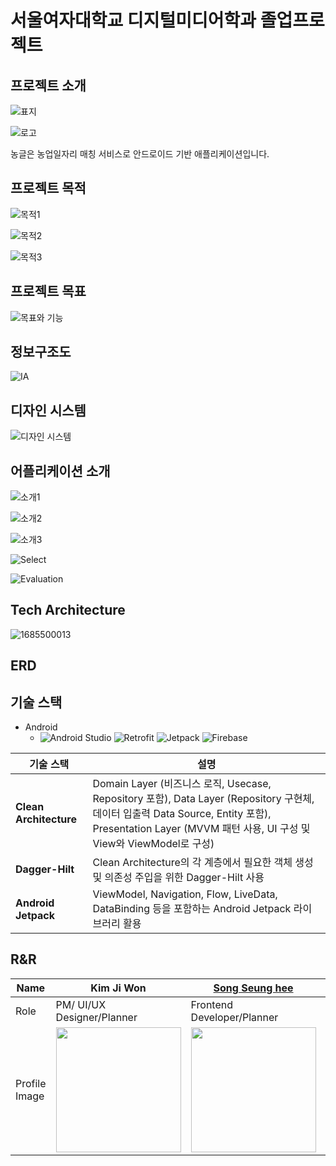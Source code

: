 # 서울여자대학교 디지털미디어학과 졸업프로젝트

## 프로젝트 소개

![표지](https://github.com/songseunghei/CapstoneProject/assets/80136506/cb4bc378-0274-40a5-bc12-555ddaac2209)


![로고](https://github.com/songseunghei/CapstoneProject/assets/80136506/3155ed09-c471-4026-8cd8-6de6f8004de6)

농글은 농업일자리 매칭 서비스로 안드로이드 기반 애플리케이션입니다.

## 프로젝트 목적

![목적1](https://github.com/songseunghei/CapstoneProject/assets/80136506/f50028bf-cefe-4cbf-b785-9a50b8ea1a05)

![목적2](https://github.com/songseunghei/CapstoneProject/assets/80136506/fec92c50-2fc1-4152-82ca-29ef41286efc)

![목적3](https://github.com/songseunghei/CapstoneProject/assets/80136506/132b01ce-78b7-46e2-9e24-10f50ca765fc)


## 프로젝트 목표

![목표와 기능](https://github.com/songseunghei/CapstoneProject/assets/80136506/3e7170de-2b69-4685-b0d1-e5e8d8bb3231)

## 정보구조도

![IA](https://github.com/songseunghei/CapstoneProject/assets/80136506/b70c517b-d8c8-44b6-970e-d052b047e06b)


## 디자인 시스템

![디자인 시스템](https://github.com/songseunghei/CapstoneProject/assets/80136506/917462a1-3241-4068-8227-78021b44e656)

## 어플리케이션 소개

![소개1](https://github.com/songseunghei/CapstoneProject/assets/80136506/40c5e699-de17-411b-9196-97056e6352f9)

![소개2](https://github.com/songseunghei/CapstoneProject/assets/80136506/0d70024c-ce1f-422b-b0f9-ecc24711a950)

![소개3](https://github.com/songseunghei/CapstoneProject/assets/80136506/ad148b96-6f4c-4b5a-bb49-9cb8f2b51755)

![Select](https://github.com/songseunghei/CapstoneProject/assets/80136506/c7245cb6-a458-4128-8e3e-1e2b11780547)

![Evaluation](https://github.com/songseunghei/CapstoneProject/assets/80136506/8ebf60c3-6d53-48a8-8eba-84aefb67fc7e)

## Tech Architecture

![1685500013](https://github.com/songseunghei/CapstoneProject/assets/80136506/cf73abfb-7f2d-40c6-a174-ca657a7301e6)

## ERD

## 기술 스택
- Android
    - ![Android Studio](https://img.shields.io/badge/Android%20Studio-%233DDC84?logo=androidstudio&logoColor=white)
      ![Retrofit](https://img.shields.io/badge/Retrofit-%23009020)
      ![Jetpack](https://img.shields.io/badge/Jetpack%20-%234285F4?logo=jetpackcompose&logoColor=white)
      ![Firebase](https://img.shields.io/badge/Firebase-FFCA28?style=flat-square&logo=firebase&logoColor=black)
  
| 기술 스택 | 설명 |
|-----------|------|
| **Clean Architecture** | Domain Layer (비즈니스 로직, Usecase, Repository 포함), Data Layer (Repository 구현체, 데이터 입출력 Data Source, Entity 포함), Presentation Layer (MVVM 패턴 사용, UI 구성 및 View와 ViewModel로 구성) |
| **Dagger-Hilt** | Clean Architecture의 각 계층에서 필요한 객체 생성 및 의존성 주입을 위한 Dagger-Hilt 사용 |
| **Android Jetpack** | ViewModel, Navigation, Flow, LiveData, DataBinding 등을 포함하는 Android Jetpack 라이브러리 활용 |


## R&R
| Name | Kim Ji Won | [Song Seung hee](https://github.com/songseunghei) | Kim Ka Eun | Jeong Hye Ri |
| --- | --- | --- |--- | --- |
| Role | PM/ UI/UX Designer/Planner | Frontend Developer/Planner | Graphic Designer | UI/UX Designer |
| Profile Image | <img src="https://github.com/AlwaysFighting/SeoulEducation_AppService/assets/87655596/78d80a96-4e38-4d29-84bc-96bed3fadb75" width="200"/> | <img src="https://github.com/AlwaysFighting/SeoulEducation_AppService/assets/87655596/3effd961-c190-4013-b46b-3429eb5a8f82" width="200"/> | <img src="https://github.com/AlwaysFighting/SeoulEducation_AppService/assets/87655596/3effd961-c190-4013-b46b-3429eb5a8f82" width="200"/> | <img src="https://github.com/AlwaysFighting/SeoulEducation_AppService/assets/87655596/3effd961-c190-4013-b46b-3429eb5a8f82" width="200"/> |




